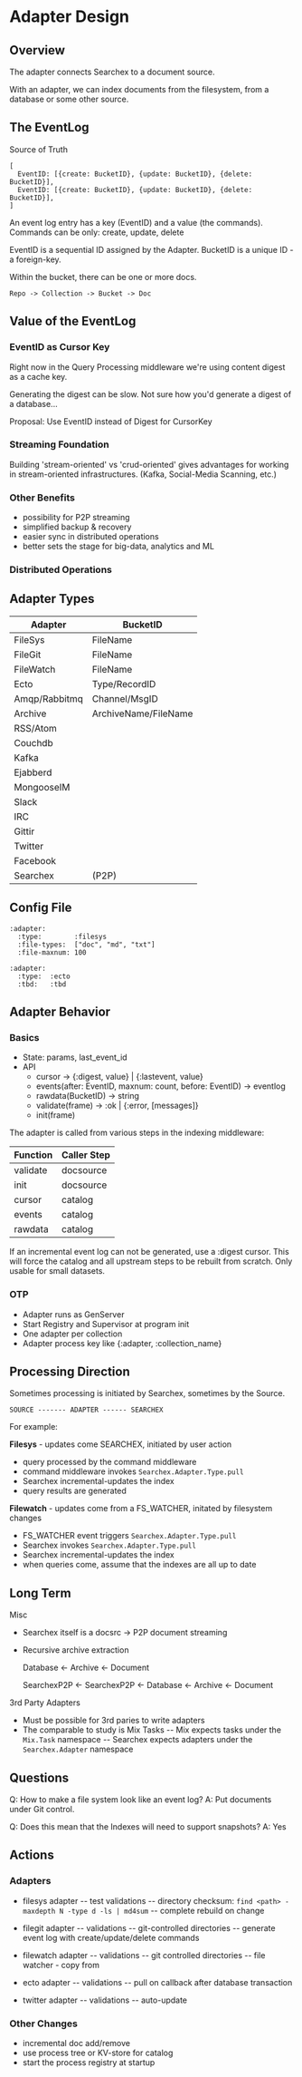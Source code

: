 # Adapter Design

## Overview

The adapter connects Searchex to a document source.

With an adapter, we can index documents from the filesystem, from a database or
some other source.

## The EventLog

Source of Truth

    [
      EventID: [{create: BucketID}, {update: BucketID}, {delete: BucketID}],
      EventID: [{create: BucketID}, {update: BucketID}, {delete: BucketID}],
    ]

An event log entry has a key (EventID) and a value (the commands).
Commands can be only: create, update, delete

EventID is a sequential ID assigned by the Adapter.
BucketID is a unique ID - a foreign-key.

Within the bucket, there can be one or more docs.

    Repo -> Collection -> Bucket -> Doc

## Value of the EventLog

### EventID as Cursor Key

Right now in the Query Processing middleware we're using content digest as a
cache key.

Generating the digest can be slow.  Not sure how you'd generate a digest of a
database...

Proposal: Use EventID instead of Digest for CursorKey

### Streaming Foundation

Building 'stream-oriented' vs 'crud-oriented' gives advantages for working in
stream-oriented infrastructures. (Kafka, Social-Media Scanning, etc.)

### Other Benefits

- possibility for P2P streaming
- simplified backup & recovery
- easier sync in distributed operations
- better sets the stage for big-data, analytics and ML

### Distributed Operations

## Adapter Types

| Adapter       | BucketID             |
|---------------|----------------------|
| FileSys       | FileName             |
| FileGit       | FileName             |
| FileWatch     | FileName             |
| Ecto          | Type/RecordID        |
| Amqp/Rabbitmq | Channel/MsgID        |
| Archive       | ArchiveName/FileName |
| RSS/Atom      |                      |
| Couchdb       |                      |
| Kafka         |                      |
| Ejabberd      |                      |
| MongooseIM    |                      |
| Slack         |                      |
| IRC           |                      |
| Gittir        |                      |
| Twitter       |                      |
| Facebook      |                      |
| Searchex      | (P2P)                |

## Config File

    :adapter:
      :type:        :filesys
      :file-types:  ["doc", "md", "txt"]
      :file-maxnum: 100

    :adapter:
      :type:  :ecto
      :tbd:   :tbd

## Adapter Behavior

### Basics

- State: params, last_event_id
- API
  - cursor -> {:digest, value} | {:lastevent, value}
  - events(after: EventID, maxnum: count, before: EventID) -> eventlog
  - rawdata(BucketID) -> string
  - validate(frame) -> :ok | {:error, [messages]}
  - init(frame)

The adapter is called from various steps in the indexing middleware:

| Function | Caller Step |
|----------|-------------|
| validate | docsource   |
| init     | docsource   |
| cursor   | catalog     |
| events   | catalog     |
| rawdata  | catalog     |

If an incremental event log can not be generated, use a :digest cursor.  This
will force the catalog and all upstream steps to be rebuilt from scratch.  Only
usable for small datasets.

### OTP

- Adapter runs as GenServer
- Start Registry and Supervisor at program init
- One adapter per collection
- Adapter process key like {:adapter, :collection_name}

## Processing Direction

Sometimes processing is initiated by Searchex, sometimes by the Source.

    SOURCE ------- ADAPTER ------ SEARCHEX

For example:

**Filesys** - updates come SEARCHEX, initiated by user action
- query processed by the command middleware 
- command middleware invokes `Searchex.Adapter.Type.pull`
- Searchex incremental-updates the index
- query results are generated

**Filewatch** - updates come from a FS_WATCHER, initated by filesystem changes
- FS_WATCHER event triggers `Searchex.Adapter.Type.pull` 
- Searchex invokes `Searchex.Adapter.Type.pull`
- Searchex incremental-updates the index
- when queries come, assume that the indexes are all up to date

## Long Term

Misc
- Searchex itself is a docsrc -> P2P document streaming
- Recursive archive extraction

    Database <- Archive <- Document

    SearchexP2P <- SearchexP2P <- Database <- Archive <- Document

3rd Party Adapters
- Must be possible for 3rd paries to write adapters
- The comparable to study is Mix Tasks
-- Mix expects tasks under the `Mix.Task` namespace
-- Searchex expects adapters under the `Searchex.Adapter` namespace

## Questions

Q: How to make a file system look like an event log?
A: Put documents under Git control.

Q: Does this mean that the Indexes will need to support snapshots?
A: Yes

## Actions

### Adapters

- filesys adapter
-- test validations
-- directory checksum: `find <path> -maxdepth N -type d -ls | md4sum`
-- complete rebuild on change

- filegit adapter
-- validations
-- git-controlled directories
-- generate event log with create/update/delete commands

- filewatch adapter
-- validations
-- git controlled directories
-- file watcher - copy from 

- ecto adapter
-- validations
-- pull on callback after database transaction

- twitter adapter
-- validations
-- auto-update

### Other Changes

- incremental doc add/remove
- use process tree or KV-store for catalog
- start the process registry at startup
